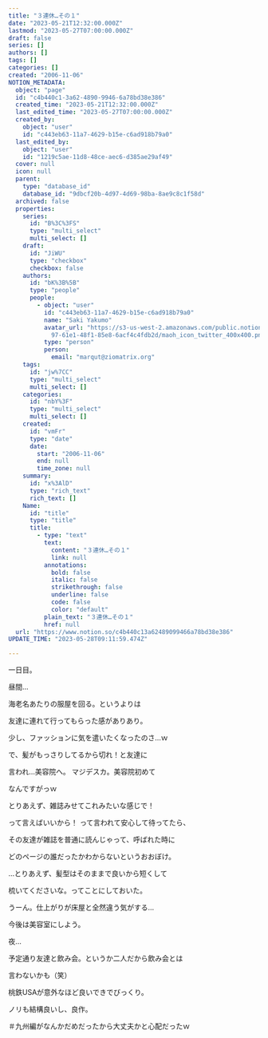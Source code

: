 ```yaml
---
title: "３連休…その１"
date: "2023-05-21T12:32:00.000Z"
lastmod: "2023-05-27T07:00:00.000Z"
draft: false
series: []
authors: []
tags: []
categories: []
created: "2006-11-06"
NOTION_METADATA:
  object: "page"
  id: "c4b440c1-3a62-4890-9946-6a78bd38e386"
  created_time: "2023-05-21T12:32:00.000Z"
  last_edited_time: "2023-05-27T07:00:00.000Z"
  created_by:
    object: "user"
    id: "c443eb63-11a7-4629-b15e-c6ad918b79a0"
  last_edited_by:
    object: "user"
    id: "1219c5ae-11d8-48ce-aec6-d385ae29af49"
  cover: null
  icon: null
  parent:
    type: "database_id"
    database_id: "9dbcf20b-4d97-4d69-98ba-8ae9c8c1f58d"
  archived: false
  properties:
    series:
      id: "B%3C%3FS"
      type: "multi_select"
      multi_select: []
    draft:
      id: "JiWU"
      type: "checkbox"
      checkbox: false
    authors:
      id: "bK%3B%5B"
      type: "people"
      people:
        - object: "user"
          id: "c443eb63-11a7-4629-b15e-c6ad918b79a0"
          name: "Saki Yakumo"
          avatar_url: "https://s3-us-west-2.amazonaws.com/public.notion-static.com/3ad1c4\
            97-61e1-48f1-85e8-6acf4c4fdb2d/maoh_icon_twitter_400x400.png"
          type: "person"
          person:
            email: "marqut@ziomatrix.org"
    tags:
      id: "jw%7CC"
      type: "multi_select"
      multi_select: []
    categories:
      id: "nbY%3F"
      type: "multi_select"
      multi_select: []
    created:
      id: "vmFr"
      type: "date"
      date:
        start: "2006-11-06"
        end: null
        time_zone: null
    summary:
      id: "x%3AlD"
      type: "rich_text"
      rich_text: []
    Name:
      id: "title"
      type: "title"
      title:
        - type: "text"
          text:
            content: "３連休…その１"
            link: null
          annotations:
            bold: false
            italic: false
            strikethrough: false
            underline: false
            code: false
            color: "default"
          plain_text: "３連休…その１"
          href: null
  url: "https://www.notion.so/c4b440c13a62489099466a78bd38e386"
UPDATE_TIME: "2023-05-28T09:11:59.474Z"

---
```

<link rel="stylesheet" href="https://cdn.jsdelivr.net/npm/katex@0.16.2/dist/katex.min.css" integrity="sha384-bYdxxUwYipFNohQlHt0bjN/LCpueqWz13HufFEV1SUatKs1cm4L6fFgCi1jT643X" crossorigin="anonymous">


一日目。


昼間…


海老名あたりの服屋を回る。というよりは


友達に連れて行ってもらった感がありあり。


少し、ファッションに気を遣いたくなったのさ…ｗ


で、髪がもっさりしてるから切れ！と友達に


言われ…美容院へ。 マジデスカ。美容院初めて


なんですがっｗ


とりあえず、雑誌みせてこれみたいな感じで！


って言えばいいから！ って言われて安心して待ってたら、


その友達が雑誌を普通に読んじゃって、呼ばれた時に


どのページの誰だったかわからないというおおぼけ。


…とりあえず、髪型はそのままで良いから短くして


梳いてくださいな。ってことにしておいた。


うーん。仕上がりが床屋と全然違う気がする…


今後は美容室にしよう。


夜…


予定通り友達と飲み会。というか二人だから飲み会とは


言わないかも（笑）


桃鉄USAが意外なほど良いできでびっくり。


ノリも結構良いし、良作。


＃九州編がなんかだめだったから大丈夫かと心配だったｗ

